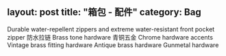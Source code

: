 layout: post
title: "箱包 - 配件"
category: Bag
---

Durable water-repellent zippers and extreme water-resistant front pocket zipper 防水拉链
Brass tone hardware 青铜五金
Chrome hardware accents
Vintage brass fitting hardware
Antique brass hardware
Gunmetal hardware 